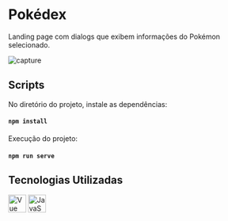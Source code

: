 # Pokédex
Landing page com dialogs que exibem informações do Pokémon selecionado.

![capture](https://user-images.githubusercontent.com/91806523/178801590-56d55f06-11e5-4b54-9529-24266117b948.png)


## Scripts

No diretório do projeto, instale as dependências: 
#### `npm install`

Execução do projeto:
#### `npm run serve`


## Tecnologias Utilizadas
<p align="left">
<a href="https://vuejs.org/" target="_blank" rel="noreferrer"><img src="https://raw.githubusercontent.com/danielcranney/readme-generator/main/public/icons/skills/vuejs-colored.svg" width="36" height="36" alt="Vue" /></a>
<a href="https://developer.mozilla.org/en-US/docs/Web/JavaScript" target="_blank" rel="noreferrer"><img src="https://raw.githubusercontent.com/danielcranney/readme-generator/main/public/icons/skills/javascript-colored.svg" width="36" height="36" alt="JavaScript" /></a>
</p>
